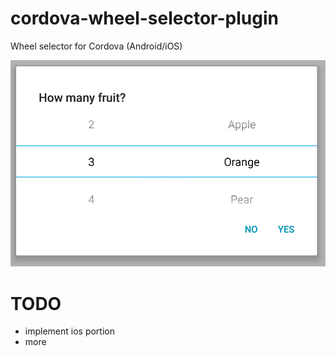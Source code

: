 # cordova-wheel-selector-plugin
Wheel selector for Cordova (Android/iOS)




![Fruits](examples/images/fruit.png)




# TODO
* implement ios portion
* more